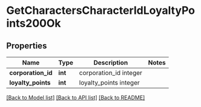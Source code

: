 # GetCharactersCharacterIdLoyaltyPoints200Ok

## Properties
Name | Type | Description | Notes
------------ | ------------- | ------------- | -------------
**corporation_id** | **int** | corporation_id integer | 
**loyalty_points** | **int** | loyalty_points integer | 

[[Back to Model list]](../../README.md#documentation-for-models) [[Back to API list]](../../README.md#documentation-for-api-endpoints) [[Back to README]](../../README.md)

